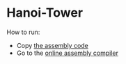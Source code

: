 # Hanoi-Tower
How to run:  
- Copy [the assembly code](hanoi.asm)  
- Go to the [online assembly compiler](https://www.tutorialspoint.com/compile_asm_online.php)
